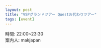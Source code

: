 ```yaml
---
layout: post
title: "VSPグランドツアー Questお代わりツアー"
tags: [event]
---
```


時間: 22:00~23:30  
案内人: makjapan  
